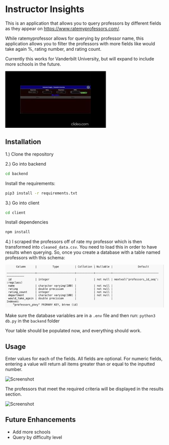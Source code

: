 # Instructor Insights
This is an application that allows you to query professors by different fields as they appear on https://www.ratemyprofessors.com/. 

While ratemyprofessor allows for querying by professor name, this application allows you to filter the professors with more fields like would take again %, rating number, and rating count.

Currently this works for Vanderbilt University, but will expand to include more schools in the future.

[![Demo Video](./static/thumbnail_instructor.jpg)](https://youtu.be/WWDpLh38S3g)

## Installation
1.) Clone the repository

2.) Go into backend
```bash
cd backend
```
Install the requirements:
```bash
pip3 install -r requirements.txt
```
3.) Go into client
```bash
cd client
```
Install dependencies
```bash
npm install
```

4.) I scraped the professors off of rate my professor which is then transformed into `cleaned_data.csv`. You need to load this in order to have results when querying. So, once you create a database with a table named professors with this schema:

![Screenshot](./static/schema-ss.png)

Make sure the database variables are in a ```.env``` file and then run: 
```python3 db.py``` in the ```backend``` folder

Your table should be populated now, and everything should work.

## Usage
Enter values for each of the fields. All fields are optional. For numeric fields, entering a value will return all items greater than or equal to the inputted number.

![Screenshot](./static/filter-ss.png)

The professors that meet the required criteria will be displayed in the results section.

![Screenshot](./static/results-ss.png)

## Future Enhancements
- Add more schools
- Query by difficulty level
